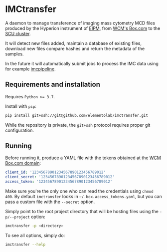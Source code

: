 # IMCtransfer

A daemon to manage transference of imaging mass cytometry MCD files produced by
the Hyperion instrument of [EIPM](https://eipm.weill.cornell.edu/), from
[WCM's Box.com](https://wcm.app.box.com) to the
[SCU cluster](https://scu.med.cornell.edu/).

It will detect new files added, maintain a database of existing files, download
new files compare hashes and return the metadata of the samples.

In the future it will automatically submit jobs to process the IMC data using
for example [imcpipeline](https://github.com/ElementoLab/imcpipeline).


## Requirements and installation

Requires `Python >= 3.7`.

Install with `pip`:
```bash
pip install git+ssh://git@github.com/elementolab/imctransfer.git
```
While the repository is private, the `git+ssh` protocol requires proper git
configuration.


## Running

Before running it, produce a YAML file with the tokens obtained at the
[WCM Box.com domain](https://wcm.app.box.com/developers/console/app/1288907):
```yaml
client_id: '12345678901234567890123456789012'
client_secret: '12345678901234567890123456789012'
access_token: '12345678901234567890123456789012'
```
Make sure you're the only one who can read the credentials using `chmod 400`.
By default `imctransfer` looks in `~/.box.access_tokens.yaml`, but you can pass
a custom file with the `--secret` option.

Simply point to the root project directory that will be hosting files using the `-p/--project` option:

```bash
imctransfer -p <directory>
```
To see all options, simply do:
```bash
imctransfer --help
```
